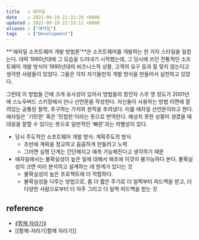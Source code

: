 ```yaml
---
title   : 애자일 
date    : 2021-09-19 22:32:20 +0900
updated : 2021-09-19 22:33:12 +0900
aliases : ["애자일"]
tags    : ["Development"]
---
```


**'애자일 소프트웨어 개발 방법론'**은 소프트웨어를 개발하는 한 가지 스타일을 일컫는다. 대략 1990년대에 그 모습을 드러내기 시작했는데, 그 당시에 쓰던 전통적인 소프트웨어 개발 방식이 1990년대의 비즈니스적 상황, 고객의 요구 등과 잘 맞지 않는다고 생각한 사람들이 있었다. 그들은 각자 자기들만의 개발 방식을 만들어서 실천하고 있었다.

그런데 이 방법들 간에 크게 유사성이 있어서 방법들의 창안자 스무 명 정도가 2001년에 스노우버드 스키장에서 만나 선언문을 작성한다. 자신들이 사용하는 방법 이면에 깔려있는 공통된 철학, 추구하는 가치와 원칙을 추려냈다. 이를 애자일 선언문이라고 한다. 
애자일은 '기민한' 혹은 '민첩한'이라는 뜻으로 번역한다. 예상치 못한 상황이 생겼을 때 대응을 잘할 수 있다는 뜻으로 일반적인 '빠른'과는 차별성이 있다.
-   당시 주도적인 소프트웨어 개발 방식: 계획주도의 방식
    -   초반에 계획을 정교하고 꼼꼼하게 만들려고 노력
    -   그러면 실행 단계는 간단해지고 예측 가능해진다고 생각하기 때문
-   애자일에서는 불확실성이 높은 일에 대해서 애초에 이것이 불가능하다 본다. 불확실성이 크면 미리 분석하고 설계하는 데 한계가 있다는 것
    -   불확실성이 높은 프로젝트에 더 적합하다.
    -   불확실성을 다루는 방법으로, 좀 더 짧은 주기로 더 일찍부터 피드백을 받고, 더 다양한 사람으로부터 더 자주 그리고 더 일찍 피드백을 받는 것


## reference
- [⟪함께 자라기⟫](http://www.kyobobook.co.kr/product/detailViewKor.laf?ejkGb=KOR&mallGb=KOR&barcode=9788966262335&orderClick=LAG&Kc=)
- [[함께-자라기|함께 자라기]]

